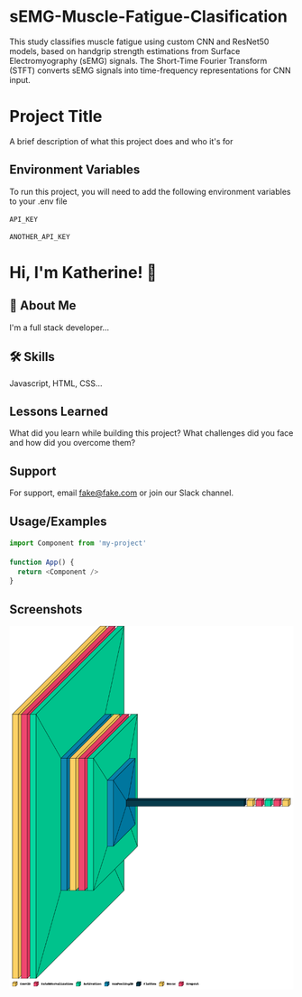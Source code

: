 # sEMG-Muscle-Fatigue-Clasification
This study classifies muscle fatigue using custom CNN and ResNet50 models, based on handgrip strength estimations from Surface Electromyography (sEMG) signals. The Short-Time Fourier Transform (STFT) converts sEMG signals into time-frequency representations for CNN input. 


# Project Title

A brief description of what this project does and who it's for


## Environment Variables

To run this project, you will need to add the following environment variables to your .env file

`API_KEY`

`ANOTHER_API_KEY`


# Hi, I'm Katherine! 👋


## 🚀 About Me
I'm a full stack developer...


## 🛠 Skills
Javascript, HTML, CSS...


## Lessons Learned

What did you learn while building this project? What challenges did you face and how did you overcome them?


## Support

For support, email fake@fake.com or join our Slack channel.


## Usage/Examples

```javascript
import Component from 'my-project'

function App() {
  return <Component />
}
```


## Screenshots

![App Screenshot](https://github.com/kusumowidi/sEMG-Muscle-Fatigue-Clasification/blob/main/result/CNN_model.png)


